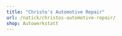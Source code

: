 ```yaml
---
title: "Christo's Automotive Repair"
url: /natick/christos-automotive-repair/
shop: Autowerkstatt
---
```

